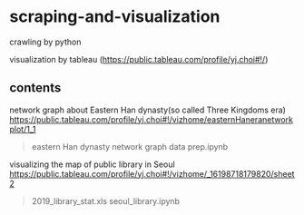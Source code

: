 # scraping-and-visualization
crawling by python

visualization by tableau (https://public.tableau.com/profile/yj.choi#!/)

contents
---------------------------
network graph about Eastern Han dynasty(so called Three Kingdoms era)
https://public.tableau.com/profile/yj.choi#!/vizhome/easternHaneranetworkplot/1_1 

> eastern Han dynasty network graph data prep.ipynb


visualizing the map of public library in Seoul
https://public.tableau.com/profile/yj.choi#!/vizhome/_16198718179820/sheet2 

> 2019_library_stat.xls
> seoul_library.ipynb 
